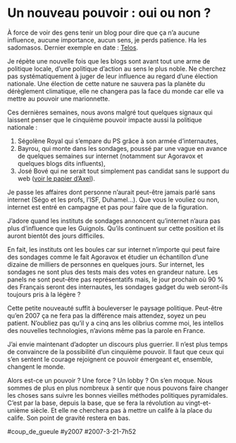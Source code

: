# Un nouveau pouvoir : oui ou non ?

À force de voir des gens tenir un blog pour dire que ça n’a aucune influence, aucune importance, aucun sens, je perds patience. Ha les sadomasos. Dernier exemple en date : [Telos](http://www.telos-eu.com/2007/03/les_creatifs_culturels_sontils.php).

Je répète une nouvelle fois que les blogs sont avant tout une arme de politique locale, d’une politique d’action au sens le plus noble. Ne cherchez pas systématiquement à juger de leur influence au regard d’une élection nationale. Une élection de cette nature ne sauvera pas la planète du dérèglement climatique, elle ne changera pas la face du monde car elle va mettre au pouvoir une marionnette.

Ces dernières semaines, nous avons malgré tout quelques signaux qui laissent penser que le cinquième pouvoir impacte aussi la politique nationale :

1. Ségolène Royal qui s’empare du PS grâce à son armée d’internautes,
2. Bayrou, qui monte dans les sondages, poussé par une vague en avance de quelques semaines sur internet (notamment sur Agoravox et quelques blogs dits influents),
3. José Bové qui ne serait tout simplement pas candidat sans le support du web ([voir le papier d’Axel](http://www.page2007.com/2007/03/20/la-qualification-de-jose-bove-donne-corps-a-lidee-de-cinquieme-pouvoir/)).

Je passe les affaires dont personne n’aurait peut-être jamais parlé sans internet (Ségo et les profs, l’ISF, Duhamel…). Que vous le vouliez ou non, internet est entré en campagne et pas pour faire que de la figuration.

J’adore quand les instituts de sondages annoncent qu’internet n’aura pas plus d’influence que les Guignols. Qu’ils continuent sur cette position et ils auront bientôt des jours difficiles.

En fait, les instituts ont les boules car sur internet n’importe qui peut faire des sondages comme le fait Agoravox et étudier un échantillon d’une dizaine de milliers de personnes en quelques jours. Sur internet, les sondages ne sont plus des tests mais des votes en grandeur nature. Les panels ne sont peut-être pas représentatifs mais, le jour prochain où 90 % des Français seront des internautes, les sondages gadget du web seront-ils toujours pris à la légère ?

Cette petite nouveauté suffit à bouleverser le paysage politique. Peut-être qu’en 2007 ça ne fera pas la différence mais attendez, soyez un peu patient. N’oubliez pas qu’il y a cinq ans les olibrius comme moi, les intellos des nouvelles technologies, n’avions même pas la parole en France.

J’ai envie maintenant d’adopter un discours plus guerrier. Il n’est plus temps de convaincre de la possibilité d’un cinquième pouvoir. Il faut que ceux qui s’en sentent le courage rejoignent ce pouvoir émergeant et, ensemble, changent le monde.

Alors est-ce un pouvoir ? Une force ? Un lobby ? On s’en moque. Nous sommes de plus en plus nombreux à sentir que nous pouvons faire changer les choses sans suivre les bonnes vieilles méthodes politiques pyramidales. C’est par la base, depuis la base, que se fera la révolution au vingt-et-unième siècle. Et elle ne cherchera pas à mettre un calife à la place du calife. Son point de gravité restera en bas.

#coup_de_gueule #y2007 #2007-3-21-7h52
